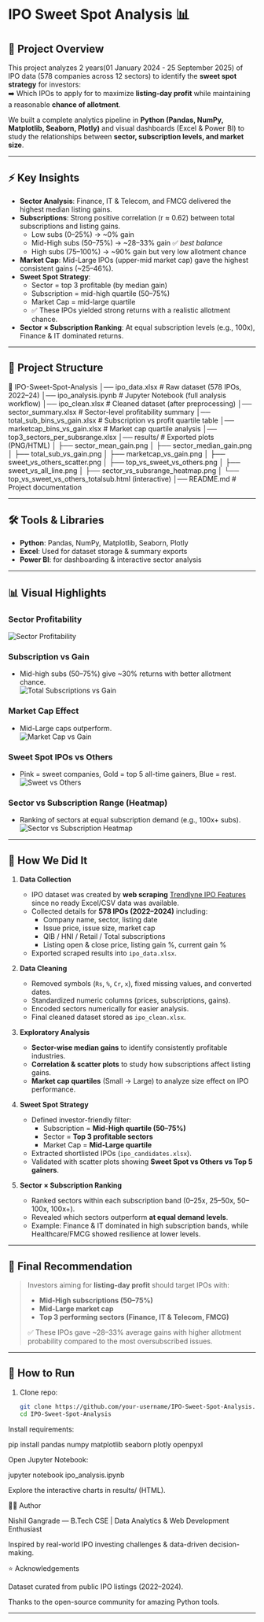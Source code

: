 # IPO Sweet Spot Analysis 📊

## 📌 Project Overview
This project analyzes 2 years(01 January 2024 - 25 September 2025) of IPO data (578 companies across 12 sectors) to identify the **sweet spot strategy** for investors:  
➡️ Which IPOs to apply for to maximize **listing-day profit** while maintaining a reasonable **chance of allotment**.  

We built a complete analytics pipeline in **Python (Pandas, NumPy, Matplotlib, Seaborn, Plotly)** and visual dashboards (Excel & Power BI) to study the relationships between **sector, subscription levels, and market size**.

---

## ⚡ Key Insights
- **Sector Analysis**: Finance, IT & Telecom, and FMCG delivered the highest median listing gains.  
- **Subscriptions**: Strong positive correlation (r ≈ 0.62) between total subscriptions and listing gains.  
  - Low subs (0–25%) → ~0% gain  
  - Mid-High subs (50–75%) → ~28–33% gain ✅ *best balance*  
  - High subs (75–100%) → ~90% gain but very low allotment chance  
- **Market Cap**: Mid-Large IPOs (upper-mid market cap) gave the highest consistent gains (~25–46%).  
- **Sweet Spot Strategy**:  
  - Sector = top 3 profitable (by median gain)  
  - Subscription = mid-high quartile (50–75%)  
  - Market Cap = mid-large quartile  
  - ✅ These IPOs yielded strong returns with a realistic allotment chance.  
- **Sector × Subscription Ranking**: At equal subscription levels (e.g., 100x), Finance & IT dominated returns.  

---

## 📂 Project Structure
📁 IPO-Sweet-Spot-Analysis
│── ipo_data.xlsx # Raw dataset (578 IPOs, 2022–24)
│── ipo_analysis.ipynb # Jupyter Notebook (full analysis workflow)
│── ipo_clean.xlsx # Cleaned dataset (after preprocessing)
│── sector_summary.xlsx # Sector-level profitability summary
│── total_sub_bins_vs_gain.xlsx # Subscription vs profit quartile table
│── marketcap_bins_vs_gain.xlsx # Market cap quartile analysis
│── top3_sectors_per_subsrange.xlsx
│── results/ # Exported plots (PNG/HTML)
│ ├── sector_mean_gain.png
│ ├── sector_median_gain.png
│ ├── total_sub_vs_gain.png
│ ├── marketcap_vs_gain.png
│ ├── sweet_vs_others_scatter.png
│ ├── top_vs_sweet_vs_others.png
│ ├── sweet_vs_all_line.png
│ ├── sector_vs_subsrange_heatmap.png
│ └── top_vs_sweet_vs_others_totalsub.html (interactive)
│── README.md # Project documentation


---

## 🛠️ Tools & Libraries
- **Python**: Pandas, NumPy, Matplotlib, Seaborn, Plotly  
- **Excel**: Used for dataset storage & summary exports  
- **Power BI**: for dashboarding & interactive sector analysis  

---

## 📊 Visual Highlights

### Sector Profitability
![Sector Profitability](results/sector_median_gain.png)

### Subscription vs Gain
- Mid-high subs (50–75%) give ~30% returns with better allotment chance.  
![Total Subscriptions vs Gain](results/total_sub_vs_gain.png)

### Market Cap Effect
- Mid-Large caps outperform.  
![Market Cap vs Gain](results/marketcap_vs_gain.png)

### Sweet Spot IPOs vs Others
- Pink = sweet companies, Gold = top 5 all-time gainers, Blue = rest.  
![Sweet vs Others](results/top_vs_sweet_vs_others.png)

### Sector vs Subscription Range (Heatmap)
- Ranking of sectors at equal subscription demand (e.g., 100x+ subs).  
![Sector vs Subscription Heatmap](results/sector_vs_subsrange_heatmap.png)

---

## 📑 How We Did It  

1. **Data Collection**  
   - IPO dataset was created by **web scraping** [Trendlyne IPO Features](https://trendlyne.com/features/) since no ready Excel/CSV data was available.  
   - Collected details for **578 IPOs (2022–2024)** including:  
     - Company name, sector, listing date  
     - Issue price, issue size, market cap  
     - QIB / HNI / Retail / Total subscriptions  
     - Listing open & close price, listing gain %, current gain %  
   - Exported scraped results into `ipo_data.xlsx`.  

2. **Data Cleaning**  
   - Removed symbols (`Rs`, `%`, `Cr`, `x`), fixed missing values, and converted dates.  
   - Standardized numeric columns (prices, subscriptions, gains).  
   - Encoded sectors numerically for easier analysis.  
   - Final cleaned dataset stored as `ipo_clean.xlsx`.  

3. **Exploratory Analysis**  
   - **Sector-wise median gains** to identify consistently profitable industries.  
   - **Correlation & scatter plots** to study how subscriptions affect listing gains.  
   - **Market cap quartiles** (Small → Large) to analyze size effect on IPO performance.  

4. **Sweet Spot Strategy**  
   - Defined investor-friendly filter:  
     - Subscription = **Mid-High quartile (50–75%)**  
     - Sector = **Top 3 profitable sectors**  
     - Market Cap = **Mid-Large quartile**  
   - Extracted shortlisted IPOs (`ipo_candidates.xlsx`).  
   - Validated with scatter plots showing **Sweet Spot vs Others vs Top 5 gainers**.  

5. **Sector × Subscription Ranking**  
   - Ranked sectors within each subscription band (0–25x, 25–50x, 50–100x, 100x+).  
   - Revealed which sectors outperform **at equal demand levels**.  
   - Example: Finance & IT dominated in high subscription bands, while Healthcare/FMCG showed resilience at lower levels.  




---

## 🎯 Final Recommendation
> Investors aiming for **listing-day profit** should target IPOs with:  
> - **Mid-High subscriptions (50–75%)**  
> - **Mid-Large market cap**  
> - **Top 3 performing sectors (Finance, IT & Telecom, FMCG)**  
>  
> ✅ These IPOs gave ~28–33% average gains with higher allotment probability compared to the most oversubscribed issues.  

---

## 🚀 How to Run
1. Clone repo:  
   ```bash
   git clone https://github.com/your-username/IPO-Sweet-Spot-Analysis.git
   cd IPO-Sweet-Spot-Analysis


Install requirements:

pip install pandas numpy matplotlib seaborn plotly openpyxl


Open Jupyter Notebook:

jupyter notebook ipo_analysis.ipynb


Explore the interactive charts in results/ (HTML).

👨‍💻 Author

Nishil Gangrade — B.Tech CSE | Data Analytics & Web Development Enthusiast

Inspired by real-world IPO investing challenges & data-driven decision-making.

⭐ Acknowledgements

Dataset curated from public IPO listings (2022–2024).

Thanks to the open-source community for amazing Python tools.


---

